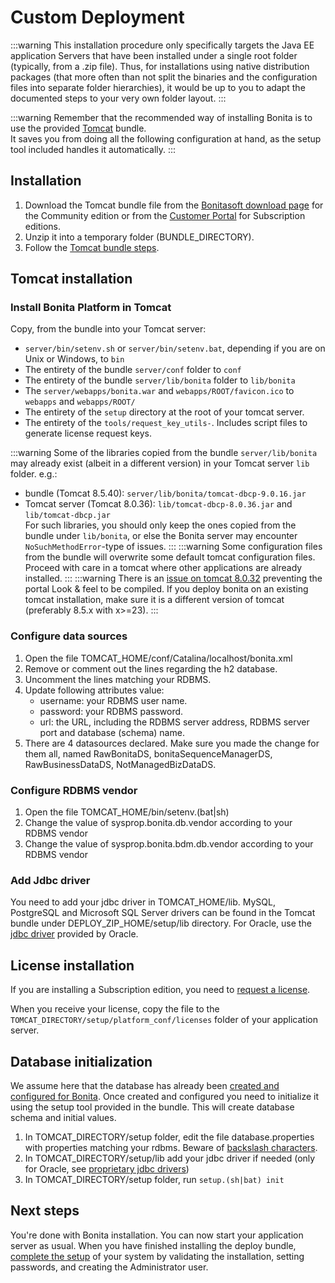 # Custom Deployment

:::warning
This installation procedure only specifically targets the Java EE application Servers that have been installed under a single root folder (typically, from a .zip file).
Thus, for installations using native distribution packages (that more often than not split the binaries and the configuration files into separate folder hierarchies),
it would be up to you to adapt the documented steps to your very own folder layout.
:::

:::warning
Remember that the recommended way of installing Bonita is to use the provided [Tomcat](tomcat-bundle.md) bundle.  
It saves you from doing all the following configuration at hand, as the setup tool included handles it automatically.
:::

## Installation

1. Download the Tomcat bundle file from the [Bonitasoft download page](http://www.bonitasoft.com/downloads-v2) for the Community edition 
or from the [Customer Portal](https://customer.bonitasoft.com/download/request) for Subscription editions.
2. Unzip it into a temporary folder (BUNDLE_DIRECTORY).
3. Follow the [Tomcat bundle steps](#tomcat-installation).

<a id="tomcat-installation" />

## Tomcat installation
### Install Bonita Platform in Tomcat

Copy, from the bundle into your Tomcat server:
* `server/bin/setenv.sh` or `server/bin/setenv.bat`, depending if you are on Unix or Windows, to `bin`
* The entirety of the bundle `server/conf` folder to `conf`
* The entirety of the bundle `server/lib/bonita` folder to `lib/bonita`
* The `server/webapps/bonita.war` and `webapps/ROOT/favicon.ico` to `webapps` and `webapps/ROOT/`
* The entirety of the `setup` directory at the root of your tomcat server.
* The entirety of the `tools/request_key_utils-`. Includes script files to generate license request keys.

:::warning
Some of the libraries copied from the bundle `server/lib/bonita` may already exist (albeit in a different version) in your Tomcat server `lib` folder. e.g.:
* bundle (Tomcat 8.5.40): `server/lib/bonita/tomcat-dbcp-9.0.16.jar`
* Tomcat server (Tomcat 8.0.36): `lib/tomcat-dbcp-8.0.36.jar` and `lib/tomcat-dbcp.jar`  
For such libraries, you should only keep the ones copied from the bundle under `lib/bonita`, or else the Bonita server may encounter `NoSuchMethodError`-type of issues.
:::
:::warning
Some configuration files from the bundle will overwrite some default tomcat configuration files. Proceed
with care in a tomcat where other applications are already installed.
:::
:::warning
There is an [issue on tomcat 8.0.32](https://bz.apache.org/bugzilla/show_bug.cgi?id=58999) preventing the portal Look & feel to be compiled. If you deploy bonita on an existing tomcat installation, make sure it is a different version of tomcat (preferably 8.5.x with x>=23).
:::

### Configure data sources

1. Open the file TOMCAT_HOME/conf/Catalina/localhost/bonita.xml
2. Remove or comment out the lines regarding the h2 database.
3. Uncomment the lines matching your RDBMS.
4. Update following attributes value:
    - username: your RDBMS user name.
    - password: your RDBMS password.
    - url: the URL, including the RDBMS server address, RDBMS server port and database (schema) name.
5. There are 4 datasources declared. Make sure you made the change for them all, named RawBonitaDS, bonitaSequenceManagerDS, RawBusinessDataDS, NotManagedBizDataDS.


### Configure RDBMS vendor

1. Open the file TOMCAT_HOME/bin/setenv.(bat|sh)
2. Change the value of sysprop.bonita.db.vendor according to your RDBMS vendor
3. Change the value of sysprop.bonita.bdm.db.vendor according to your RDBMS vendor

### Add Jdbc driver
You need to add your jdbc driver in TOMCAT_HOME/lib. 
MySQL, PostgreSQL and Microsoft SQL Server drivers can be found in the Tomcat bundle under DEPLOY_ZIP_HOME/setup/lib directory. For Oracle, 
use the [jdbc driver](database-configuration.md#proprietary_jdbc_drivers) provided by Oracle.


## License installation

If you are installing a Subscription edition, you need to [request a license](licenses.md). 

When you receive your license, copy the file to the `TOMCAT_DIRECTORY/setup/platform_conf/licenses` folder of your application server.

## Database initialization
We assume here that the database has already been [created and configured for Bonita](database-configuration.md#database_creation).
Once created and configured you need to initialize it using the setup tool provided in the bundle.
This will create database schema and initial values.
1. In TOMCAT_DIRECTORY/setup folder, edit the file database.properties with properties matching your rdbms. Beware of [backslash characters](BonitaBPM_platform_setup.md#backslash_support).
2. In TOMCAT_DIRECTORY/setup/lib add your jdbc driver if needed (only for Oracle, see [proprietary jdbc drivers](database-configuration.md#proprietary_jdbc_drivers))
3. In TOMCAT_DIRECTORY/setup folder, run `setup.(sh|bat) init`

## Next steps
You're done with Bonita installation. You can now start your application server as usual.
When you have finished installing the deploy bundle, [complete the setup](first-steps-after-setup.md) of your system by validating the installation, setting passwords, and creating the Administrator user.

